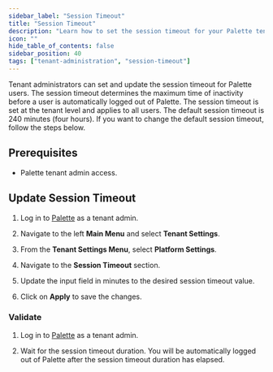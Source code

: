 ```yaml
---
sidebar_label: "Session Timeout"
title: "Session Timeout"
description: "Learn how to set the session timeout for your Palette tenant."
icon: ""
hide_table_of_contents: false
sidebar_position: 40
tags: ["tenant-administration", "session-timeout"]
---
```


Tenant administrators can set and update the session timeout for Palette users. The session timeout determines the
maximum time of inactivity before a user is automatically logged out of Palette. The session timeout is set at the
tenant level and applies to all users. The default session timeout is 240 minutes (four hours). If you want to change
the default session timeout, follow the steps below.

## Prerequisites

- Palette tenant admin access.

## Update Session Timeout

1. Log in to [Palette](https://console.spectrocloud.com) as a tenant admin.

2. Navigate to the left **Main Menu** and select **Tenant Settings**.

3. From the **Tenant Settings Menu**, select **Platform Settings**.

4. Navigate to the **Session Timeout** section.

5. Update the input field in minutes to the desired session timeout value.

6. Click on **Apply** to save the changes.

### Validate

1. Log in to [Palette](https://console.spectrocloud.com) as a tenant admin.

2. Wait for the session timeout duration. You will be automatically logged out of Palette after the session timeout
   duration has elapsed.
